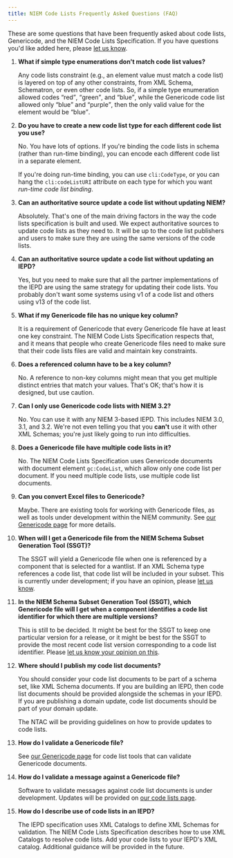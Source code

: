 ```yaml
---
title: NIEM Code Lists Frequently Asked Questions (FAQ)
---
```


These are some questions that have been frequently asked about code lists,
Genericode, and the NIEM Code Lists Specification. If you have questions you'd
like added here, please [let us know]({{site.submit_feedback_link}}).

1. **What if simple type enumerations don't match code list values?**

   Any code lists constraint (e.g., an element value must match a code list) is
   layered on top of any other constraints, from XML Schema, Schematron, or even
   other code lists. So, if a simple type enumeration allowed codes <q>red</q>,
   <q>green</q>, and <q>blue</q>, while the Genericode code list allowed only
   <q>blue</q> and <q>purple</q>, then the only valid value for the element
   would be <q>blue</q>.

1. **Do you have to create a new code list type for each different code list you use?**

   No. You have lots of options. If you're binding the code lists in schema
   (rather than run-time binding), you can encode each different code list in a
   separate element.

   If you're doing run-time binding, you can use <code>cli:CodeType</code>, or
   you can hang the <code>cli:codeListURI</code> attribute on each type for
   which you want *run-time code list binding*.

1. **Can an authoritative source update a code list without updating NIEM?**

   Absolutely. That's one of the main driving factors in the way the code lists
   specification is built and used. We expect authoritative sources to update
   code lists as they need to. It will be up to the code list publishers and
   users to make sure they are using the same versions of the code lists.

1. **Can an authoritative source update a code list without updating an IEPD?**

   Yes, but you need to make sure that all the partner implementations of the
   IEPD are using the same strategy for updating their code lists. You probably
   don't want some systems using v1 of a code list and others using v13 of the
   code list. 

1. **What if my Genericode file has no unique key column?**

   It is a requirement of Genericode that every Genericode file have at least
   one key constraint. The NIEM Code Lists Specification respects that, and it
   means that people who create Genericode files need to make sure that their
   code lists files are valid and maintain key constraints.

1. **Does a referenced column have to be a key column?**

   No. A reference to non-key columns might mean that you get multiple distinct
   entries that match your values. That's OK; that's how it is designed, but use
   caution.

1. **Can I only use Genericode code lists with NIEM 3.2?**

   No. You can use it with any NIEM 3-based IEPD. This includes NIEM 3.0, 3.1,
   and 3.2. We're not even telling you that you **can't** use it with other XML
   Schemas; you're just likely going to run into difficulties.

1. **Does a Genericode file have multiple code lists in it?**

   No. The NIEM Code Lists Specification uses Genericode documents with document
   element <code>gc:CodeList</code>, which allow only one code list per
   document. If you need multiple code lists, use multiple code list documents.

1. **Can you convert Excel files to Genericode?**

   Maybe. There are existing tools for working with Genericode files, as well as
   tools under development within the NIEM community. See [our Genericode
   page](../genericode) for more details.

1. **When will I get a Genericode file from the NIEM Schema Subset Generation
   Tool (SSGT)?**

   The SSGT will yield a Genericode file when one is referenced by a component
   that is selected for a wantlist. If an XML Schema type references a code
   list, that code list will be included in your subset. This is currently under
   development; if you have an opinion, please [let us
   know]({{site.niem_comments_link}}).

1. **In the NIEM Schema Subset Generation Tool (SSGT), which Genericode file
   will I get when a component identifies a code list identifier for which there are
   multiple versions?**

   This is still to be decided. It might be best for the SSGT to keep one
   particular version for a release, or it might be best for the SSGT to provide
   the most recent code list version corresponding to a code list
   identifier. Please [let us know your opinion on
   this]({{site.niem_comments_link}}).

1. **Where should I publish my code list documents?**

   You should consider your code list documents to be part of a schema set, like
   XML Schema documents. If you are building an IEPD, then code list documents
   should be provided alongside the schemas in your IEPD. If you are publishing
   a domain update, code list documents should be part of your domain update.

   The NTAC will be providing guidelines on how to provide updates to code
   lists.

1. **How do I validate a Genericode file?**

   See [our Genericode page](../genericode) for code list tools that can
   validate Genericode documents.

1. **How do I validate a message against a Genericode file?**

   Software to validate messages against code list documents is under
   development. Updates will be provided on [our code lists page](..).

1. **How do I describe use of code lists in an IEPD?**

   The IEPD specification uses XML Catalogs to define XML Schemas for
   validation. The NIEM Code Lists Specification describes how to use XML
   Catalogs to resolve code lists. Add your code lists to your IEPD's XML
   catalog. Additional guidance will be provided in the future.

